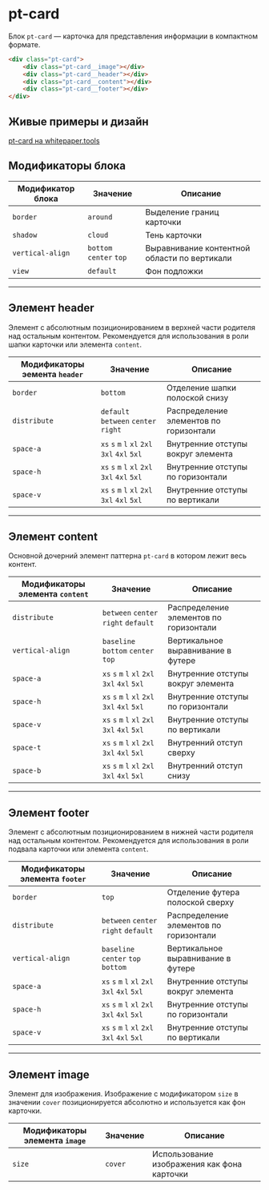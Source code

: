 # pt-card

Блок `pt-card` — карточка для представления информации в компактном формате.

```html
<div class="pt-card">
    <div class="pt-card__image"></div>
    <div class="pt-card__header"></div>
    <div class="pt-card__content"></div>
    <div class="pt-card__footer"></div>
</div>
```


## Живые примеры и дизайн

[pt-card на whitepaper.tools](http://whitepaper.tools/doc.html#/pt-card)


## Модификаторы блока

Модификатор блока | Значение                | Описание
----------------- | ----------------------- | --------------------------------------------
`border`          | `around`                | Выделение границ карточки
`shadow`          | `cloud`                 | Тень карточки
`vertical-align`  | `bottom` `center` `top` | Выравнивание контентной области по вертикали
`view`            | `default`               | Фон подложки

___


## Элемент header

Элемент с абсолютным позиционированием в верхней части родителя над остальным контентом. Рекомендуется для использования в роли шапки карточки или элемента `content`.

Модификаторы эемента `header` | Значение                                      | Описание
----------------------------- | --------------------------------------------- | ---------
`border`                      | `bottom`                                      | Отделение шапки полоской снизу
`distribute`                  | `default` `between` `center` `right`          | Распределение элементов по горизонтали
`space-a`                     | `xs` `s` `m` `l` `xl` `2xl` `3xl` `4xl` `5xl` | Внутренние отступы вокруг элемента
`space-h`                     | `xs` `s` `m` `l` `xl` `2xl` `3xl` `4xl` `5xl` | Внутренние отступы по горизонтали
`space-v`                     | `xs` `s` `m` `l` `xl` `2xl` `3xl` `4xl` `5xl` | Внутренние отступы по вертикали

___


## Элемент content

Основной дочерний элемент паттерна `pt-card` в котором лежит весь контент.

Модификаторы элемента `content` | Значение                             | Описание
------------------------------- | ------------------------------------ | --------------------------------------
`distribute`                    | `between` `center` `right` `default` | Распределение элементов по горизонтали
`vertical-align`                | `baseline` `bottom` `center` `top`   | Вертикальное выравнивание в футере
`space-a`                       | `xs` `s` `m` `l` `xl` `2xl` `3xl` `4xl` `5xl` | Внутренние отступы вокруг элемента
`space-h`                       | `xs` `s` `m` `l` `xl` `2xl` `3xl` `4xl` `5xl` | Внутренние отступы по горизонтали
`space-v`                       | `xs` `s` `m` `l` `xl` `2xl` `3xl` `4xl` `5xl` | Внутренние отступы по вертикали
`space-t`                       | `xs` `s` `m` `l` `xl` `2xl` `3xl` `4xl` `5xl` | Внутренний отступ сверху
`space-b`                       | `xs` `s` `m` `l` `xl` `2xl` `3xl` `4xl` `5xl` | Внутренний отступ снизу

___


## Элемент footer

Элемент с абсолютным позиционированием в нижней части родителя над остальным контентом. Рекомендуется для использования в роли подвала карточки или элемента `content`.

Модификаторы элемента `footer`  | Значение                             | Описание
------------------------------- | ------------------------------------ | --------------------------------------
`border`                        | `top`                                | Отделение футера полоской сверху
`distribute`                    | `between` `center` `right` `default` | Распределение элементов по горизонтали
`vertical-align`                | `baseline` `center` `top` `bottom`   | Вертикальное выравнивание в футере
`space-a`                       | `xs` `s` `m` `l` `xl` `2xl` `3xl` `4xl` `5xl` | Внутренние отступы вокруг элемента
`space-h`                       | `xs` `s` `m` `l` `xl` `2xl` `3xl` `4xl` `5xl` | Внутренние отступы по горизонтали
`space-v`                       | `xs` `s` `m` `l` `xl` `2xl` `3xl` `4xl` `5xl` | Внутренние отступы по вертикали

___


## Элемент image

Элемент для изображения. Изображение с модификатором `size` в значении `cover` позиционируется абсолютно и используется как фон карточки.

Модификаторы элемента `image` | Значение      | Описание
----------------------------- | ------------- | -------------------------------------------
`size`                        | `cover`       | Использование изображения как фона карточки
